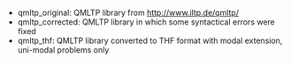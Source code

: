 * qmltp_original: QMLTP library from http://www.iltp.de/qmltp/
* qmltp_corrected: QMLTP library in which some syntactical errors were fixed
* qmltp_thf: QMLTP library converted to THF format with modal extension, uni-modal problems only

